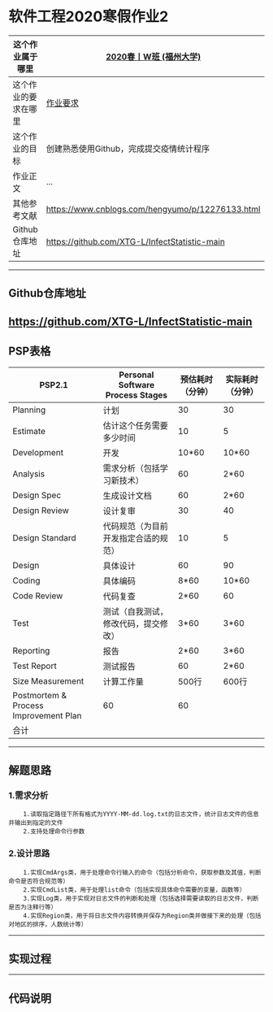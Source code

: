 # 软件工程2020寒假作业2
| 这个作业属于哪里 | [2020春丨W班 (福州大学)](https://edu.cnblogs.com/campus/fzu/2020SpringW) |
| --- | --- |
| 这个作业的要求在哪里 | [作业要求](https://edu.cnblogs.com/campus/fzu/2020SpringW/homework/10281) |
| 这个作业的目标 | 创建熟悉使用Github，完成提交疫情统计程序 |
| 作业正文 | ... |
| 其他参考文献 | https://www.cnblogs.com/hengyumo/p/12276133.html |
| Github仓库地址 | https://github.com/XTG-L/InfectStatistic-main |
---
## Github仓库地址
https://github.com/XTG-L/InfectStatistic-main
---
## PSP表格
| PSP2.1 | Personal Software Process Stages | 预估耗时（分钟） | 实际耗时（分钟） |
| --- | --- | --- | --- |
| Planning | 计划 | 30 | 30 |
| Estimate | 估计这个任务需要多少时间 | 10 | 5 |
| Development | 开发 | 10*60 | 10*60 |
| Analysis | 需求分析（包括学习新技术） | 60 | 2*60 |
| Design Spec | 生成设计文档 | 60 | 2*60 |
| Design Review | 设计复审 | 30 | 40 |
| Design Standard | 代码规范（为目前开发指定合适的规范） | 10 | 5 |
| Design | 具体设计 | 60 | 90 |
| Coding | 具体编码 | 8*60 | 10*60 |
| Code Review | 代码复查 | 2*60 | 60 |
| Test | 测试（自我测试，修改代码，提交修改） | 3*60 | 3*60 |
| Reporting | 报告 | 2*60 | 3*60 |
| Test Report | 测试报告 | 60 | 2*60 |
| Size Measurement | 计算工作量 | 500行 | 600行 |
| Postmortem & Process Improvement Plan | 60 | 60 |
| 合计 |  |  |  |
---
## 解题思路

### 1.需求分析
        1.读取指定路径下所有格式为YYYY-MM-dd.log.txt的日志文件，统计日志文件的信息并输出到指定的文件
        2.支持处理命令行参数
### 2.设计思路
        1.实现CmdArgs类，用于处理命令行输入的命令（包括分析命令，获取参数及其值，判断命令是否符合规范等）
        2.实现CmdList类，用于处理list命令（包括实现具体命令需要的变量，函数等）
        3.实现Log类，用于实现对日志文件的判断和处理（包括选择需要读取的日志文件，判断是否为注释行等）
        4.实现Region类，用于将日志文件内容转换并保存为Region类并做接下来的处理（包括对地区的排序，人数统计等）
---
## 实现过程
---
## 代码说明